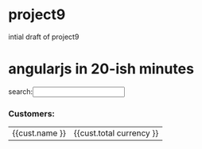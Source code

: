 # project9
intial draft of project9
<!doctype html>
<html ng-app>
<head>
  <title> angular app</title>
  <link href="styles/animations.css" rel="stylesheet"/> 
</head>
<body ng-init="Customers=['Ted', 'Michelle', 'Zed']">
<h1> angularjs in 20-ish minutes</h1>
    <div ng-view class="slide-animation"> </div> 

  <div> 
      search:<input type="text" ng-model="searchText"/>
       <br />
       <h3> Customers:</h3>
       <table>
           <trng-repeat="cust in customers |filter:searchText ">
               <td>{{cust.name }}  </td>
               <td>{{cust.total currency }}  </td>
           </tr>
       </table>
  </div> 
  <script src="js/anjular.js"></script> 
  <script src="js/anjular-route.js"></script> 
  <script src="js/anjular-animation.js"></script> 
   <script>
    var app= anjular.module('customersApp',['ngRoute', 'ngAnimation']);

     app.config(function($routeprovider){
         $RouteProvider.when('/',
         {
              controller:'OrdersController',
              TemplaterUrl:'app/view/orders.html'
         })

         .when('/orders',
         {
              controller:'OrdersController',
              TemplaterUrl:'app/view/orders.html'
         })
     });

    app.comtroller('Customerscontroller', function($scope){
    $scope.customers =[
        {"id": 1, "name": "Ted", "total" :5.996},
        { "id": 2, "name": "Michelle", "total" :10.994},
        { "id": 3, "name": "Zed", "total" :10.99},
        { "id": 4, "name": "Tina", "total" :15.994}
      ];
    }); 

    

    var app= anjular.module('customersApp',['ngRoute']);
    app.comtroller('Customerscontroller', function($scope){
    $scope.customers =[
        {"id": 1, "name": "Ted", "total" :5.996},
        { "id": 2, "name": "Michelle", "total" :10.994},
        { "id": 3, "name": "Zed", "total" :10.99},
        { "id": 4, "name": "Tina", "total" :15.994}
      ];
    }); 

    app.comtroller('Customerscontroller', function($scope){
    $scope.customerID=5;
    });

    app.comtroller('Customerscontroller', function($scope){
       function init(){

          cunstomersFactory.getCustomers().success(function(data))
               $scope.customers=data;
          });
        }
          init();
       });
    
app.factory('Customersfactory', function($scope){
    var factory={};
     factory.getCustomers=function(){
          return $http.get('/customers.json');
      };
      return factory;
    }); 
     
   /<script>
</body>
</html>

